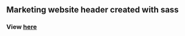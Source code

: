 ## Marketing website header created with sass

### View [here](https://jenniferr326.github.io/sass-practice/)

